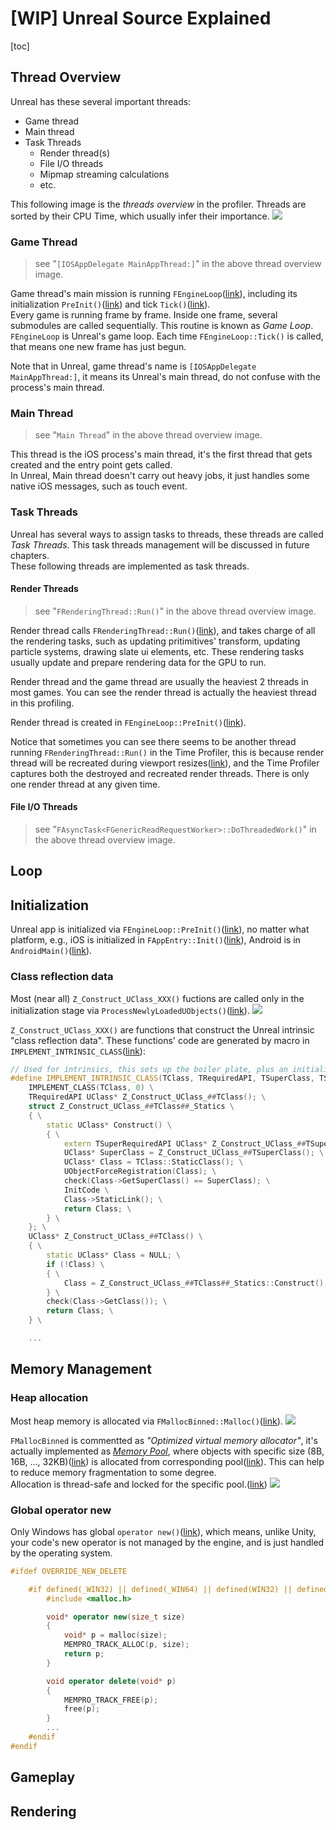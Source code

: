 # [WIP] Unreal Source Explained

[toc]

## Thread Overview
Unreal has these several important threads:
- Game thread
- Main thread
- Task Threads
	- Render thread(s)
	- File I/O threads
	- Mipmap streaming calculations
	- etc.

This following image is the *threads overview* in the profiler. Threads are sorted by their CPU Time, which usually infer their importance.
![](img/threads_overview.jpg)

### Game Thread
> see "`[IOSAppDelegate MainAppThread:]`" in the above thread overview image.

Game thread's main mission is running `FEngineLoop`([link](https://github.com/EpicGames/UnrealEngine/blob/33e9eedc27e80b9e67c1d1a2667672ed23c7531b/Engine/Source/Runtime/Launch/Public/LaunchEngineLoop.h#L21)), including its initialization `PreInit()`([link](https://github.com/EpicGames/UnrealEngine/blob/42cbf957ad0e713dec57a5828f72d116c8083011/Engine/Source/Runtime/Launch/Private/LaunchEngineLoop.cpp#L1158)) and tick `Tick()`([link](https://github.com/EpicGames/UnrealEngine/blob/42cbf957ad0e713dec57a5828f72d116c8083011/Engine/Source/Runtime/Launch/Private/LaunchEngineLoop.cpp#L4012)).  
Every game is running frame by frame. Inside one frame, several submodules are called sequentially. This routine is known as *Game Loop*.  
`FEngineLoop` is Unreal's game loop. Each time `FEngineLoop::Tick()` is called, that means one new frame has just begun.

Note that in Unreal, game thread's name is `[IOSAppDelegate MainAppThread:]`, it means its Unreal's main thread, do not confuse with the process's main thread.

### Main Thread
> see "`Main Thread`" in the above thread overview image.

This thread is the iOS process's main thread, it's the first thread that gets created and the entry point gets called.  
In Unreal, Main thread doesn't carry out heavy jobs, it just handles some native iOS messages, such as touch event.

### Task Threads
Unreal has several ways to assign tasks to threads, these threads are called *Task Threads*. This task threads management will be discussed in future chapters.  
These following threads are implemented as task threads.
#### Render Threads
> see "`FRenderingThread::Run()`" in the above thread overview image.

Render thread calls `FRenderingThread::Run()`([link](https://github.com/EpicGames/UnrealEngine/blob/b4a54829162aa07a28846da2e91147912a7b67d8/Engine/Source/Runtime/RenderCore/Private/RenderingThread.cpp#L458)), and takes charge of all the rendering tasks, such as updating pritimitives' transform, updating particle systems, drawing slate ui elements, etc. These rendering tasks usually update and prepare rendering data for the GPU to run.

Render thread and the game thread are usually the heaviest 2 threads in most games. You can see the render thread is actually the heaviest thread in this profiling.


Render thread is created in `FEngineLoop::PreInit()`([link](https://github.com/EpicGames/UnrealEngine/blob/42cbf957ad0e713dec57a5828f72d116c8083011/Engine/Source/Runtime/Launch/Private/LaunchEngineLoop.cpp#L2339)).

Notice that sometimes you can see there seems to be another thread running `FRenderingThread::Run()` in the Time Profiler, this is because render thread will be recreated during viewport resizes([link](https://github.com/EpicGames/UnrealEngine/blob/b4a54829162aa07a28846da2e91147912a7b67d8/Engine/Source/Runtime/RenderCore/Private/RenderingThread.cpp#L171)), and the Time Profiler captures both the destroyed and recreated render threads. There is only one render thread at any given time.

#### File I/O Threads
> see "`FAsyncTask<FGenericReadRequestWorker>::DoThreadedWork()`" in the above thread overview image.


## Loop


## Initialization
Unreal app is initialized via `FEngineLoop::PreInit()`([link](https://github.com/EpicGames/UnrealEngine/blob/42cbf957ad0e713dec57a5828f72d116c8083011/Engine/Source/Runtime/Launch/Private/LaunchEngineLoop.cpp#L993)), no matter what platform, e.g., iOS is initialized in `FAppEntry::Init()`([link](https://github.com/EpicGames/UnrealEngine/blob/395c9713d5b5eee9daf8b7077bcac311c85a63a1/Engine/Source/Runtime/Launch/Private/IOS/LaunchIOS.cpp#L372)), Android is in `AndroidMain()`([link](https://github.com/EpicGames/UnrealEngine/blob/8951e6117b483a89befe98ac2102caad2ce26cab/Engine/Source/Runtime/Launch/Private/Android/LaunchAndroid.cpp#L445)).

### Class reflection data
Most (near all) `Z_Construct_UClass_XXX()` fuctions are called only in the initialization stage via `ProcessNewlyLoadedUObjects()`([link](https://github.com/EpicGames/UnrealEngine/blob/b4a54829162aa07a28846da2e91147912a7b67d8/Engine/Source/Runtime/CoreUObject/Private/UObject/UObjectBase.cpp#L983)).
![](img/Class_reflection_data_allocation.png)

`Z_Construct_UClass_XXX()` are functions that construct the Unreal intrinsic "class reflection data". These functions' code are generated by macro in `IMPLEMENT_INTRINSIC_CLASS`([link](https://github.com/EpicGames/UnrealEngine/blob/0f9ad9685896e0581d0fe963034b1cb82b1a4e3b/Engine/Source/Runtime/CoreUObject/Public/UObject/ObjectMacros.h#L1604)):

```C++
// Used for intrinsics, this sets up the boiler plate, plus an initialization singleton, which can create properties and GC tokens
#define IMPLEMENT_INTRINSIC_CLASS(TClass, TRequiredAPI, TSuperClass, TSuperRequiredAPI, TPackage, InitCode) \
	IMPLEMENT_CLASS(TClass, 0) \
	TRequiredAPI UClass* Z_Construct_UClass_##TClass(); \
	struct Z_Construct_UClass_##TClass##_Statics \
	{ \
		static UClass* Construct() \
		{ \
			extern TSuperRequiredAPI UClass* Z_Construct_UClass_##TSuperClass(); \
			UClass* SuperClass = Z_Construct_UClass_##TSuperClass(); \
			UClass* Class = TClass::StaticClass(); \
			UObjectForceRegistration(Class); \
			check(Class->GetSuperClass() == SuperClass); \
			InitCode \
			Class->StaticLink(); \
			return Class; \
		} \
	}; \
	UClass* Z_Construct_UClass_##TClass() \
	{ \
		static UClass* Class = NULL; \
		if (!Class) \
		{ \
			Class = Z_Construct_UClass_##TClass##_Statics::Construct();\
		} \
		check(Class->GetClass()); \
		return Class; \
	} \

    ...
```

## Memory Management

### Heap allocation
Most heap memory is allocated via `FMallocBinned::Malloc()`([link](https://github.com/EpicGames/UnrealEngine/blob/517200ac3453d54b233c228a24e5060bc0439065/Engine/Source/Runtime/Core/Private/HAL/MallocBinned.cpp#L916)).
![](img/Heap_allocation.png)

`FMallocBinned` is commentted as *"Optimized virtual memory allocator"*, it's actually implemented as [*Memory Pool*](https://en.wikipedia.org/wiki/Memory_pool), where objects with specific size (8B, 16B, ..., 32KB)([link](https://github.com/EpicGames/UnrealEngine/blob/517200ac3453d54b233c228a24e5060bc0439065/Engine/Source/Runtime/Core/Private/HAL/MallocBinned.cpp#L866)) is allocated from corresponding pool([link](https://github.com/EpicGames/UnrealEngine/blob/517200ac3453d54b233c228a24e5060bc0439065/Engine/Source/Runtime/Core/Private/HAL/MallocBinned.cpp#L969)). This can help to reduce memory fragmentation to some degree.  
Allocation is thread-safe and locked for the specific pool.([link](https://github.com/EpicGames/UnrealEngine/blob/517200ac3453d54b233c228a24e5060bc0439065/Engine/Source/Runtime/Core/Private/HAL/MallocBinned.cpp#L974))
![](img/FMallocBinned_lock.png)

### Global operator new
Only Windows has global `operator new()`([link](https://github.com/EpicGames/UnrealEngine/blob/8951e6117b483a89befe98ac2102caad2ce26cab/Engine/Source/Runtime/Core/Public/MemPro/MemPro.h#L688)), which means, unlike Unity, your code's new operator is not managed by the engine, and is just handled by the operating system.
```C++
#ifdef OVERRIDE_NEW_DELETE

	#if defined(_WIN32) || defined(_WIN64) || defined(WIN32) || defined(WIN64) || defined(__WIN32__) || defined(__WINDOWS__)
		#include <malloc.h>

		void* operator new(size_t size)
		{
			void* p = malloc(size);
			MEMPRO_TRACK_ALLOC(p, size);
			return p;
		}

		void operator delete(void* p)
		{
			MEMPRO_TRACK_FREE(p);
			free(p);
		}
        ...
	#endif
#endif
```
## Gameplay

## Rendering
